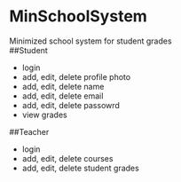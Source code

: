 # MinSchoolSystem
Minimized school system for student grades  
##Student
- login
- add, edit, delete profile photo
- add, edit, delete name
- add, edit, delete email
- add, edit, delete passowrd
- view grades

##Teacher 
- login
- add, edit, delete courses
- add, edit, delete student grades 




